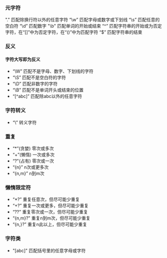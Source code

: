 ### 元字符
"."  匹配除换行符以外的任意字符
“\w” 匹配字母或数字或下划线
“\s” 匹配任意的空白符
“\d” 匹配数字
"\b" 匹配单词的开始或结束
“^”  匹配字符串的开始或为否定字符，在“[]”中为否定字符，在“()”中为匹配字符
“$”  匹配字符串的结束

### 反义
#### 字符大写即为反义
* “\W” 匹配不是字母、数字、下划线的字符  
* “\S” 匹配不是空白符的字符  
* “\D” 匹配非数字的字符  
* “\B” 匹配不是单词开头或结束的位置  
* “[^abc]” 匹配除abc以外的任意字符  

### 字符转义
* “\”  转义字符  

### 重复
* “*”(贪婪)     零次或多次  
* “+”(懒惰)     一次或多次  
* “?"(占有)     零次或一次  
* “{n}”    n次或更多次  
* “{n,m}”  n到m次  

### 懒惰限定符
* “*?” 重复任意次，但尽可能少重复  
* “+?” 重复一次或更多，但尽可能少重复  
* “??” 重复零次或一次，但尽可能少重复  
* “{n,m}?” 重复n到m次，但尽可能少重复  
* “{n,}?”  重复n此以上，但尽可能少重复  

### 字符类
* "[abc]"  匹配括号里的任意字母或字符 
 
